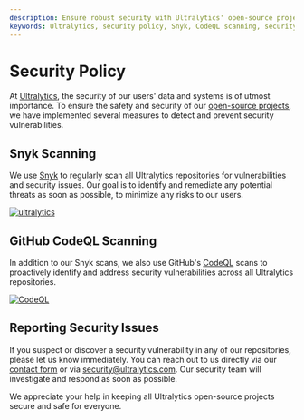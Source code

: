 ```yaml
---
description: Ensure robust security with Ultralytics' open-source projects. We use advanced vulnerability scans and actively address potential risks. Your safety is our priority.
keywords: Ultralytics, security policy, Snyk, CodeQL scanning, security vulnerability, security issues, report security issue
---
```


# Security Policy

At [Ultralytics](https://ultralytics.com), the security of our users' data and systems is of utmost importance. To ensure the safety and security of our [open-source projects](https://github.com/ultralytics), we have implemented several measures to detect and prevent security vulnerabilities.

## Snyk Scanning

We use [Snyk](https://snyk.io/advisor/python/ultralytics) to regularly scan all Ultralytics repositories for vulnerabilities and security issues. Our goal is to identify and remediate any potential threats as soon as possible, to minimize any risks to our users.

[![ultralytics](https://snyk.io/advisor/python/ultralytics/badge.svg)](https://snyk.io/advisor/python/ultralytics)

## GitHub CodeQL Scanning

In addition to our Snyk scans, we also use GitHub's [CodeQL](https://docs.github.com/en/code-security/code-scanning/automatically-scanning-your-code-for-vulnerabilities-and-errors/about-code-scanning-with-codeql) scans to proactively identify and address security vulnerabilities across all Ultralytics repositories.

[![CodeQL](https://github.com/ultralytics/ultralytics/actions/workflows/codeql.yaml/badge.svg)](https://github.com/ultralytics/ultralytics/actions/workflows/codeql.yaml)

## Reporting Security Issues

If you suspect or discover a security vulnerability in any of our repositories, please let us know immediately. You can reach out to us directly via our [contact form](https://ultralytics.com/contact) or via [security@ultralytics.com](mailto:security@ultralytics.com). Our security team will investigate and respond as soon as possible.

We appreciate your help in keeping all Ultralytics open-source projects secure and safe for everyone.